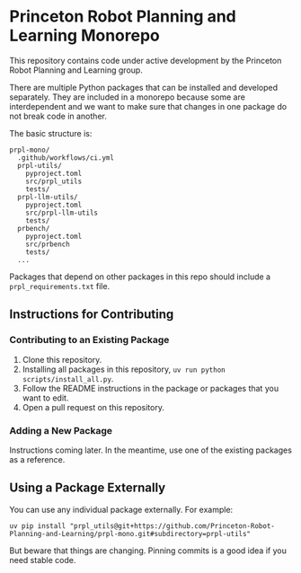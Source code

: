 # Princeton Robot Planning and Learning Monorepo

This repository contains code under active development by the Princeton Robot Planning and Learning group.

There are multiple Python packages that can be installed and developed separately. They are included in a monorepo because some are interdependent and we want to make sure that changes in one package do not break code in another.

The basic structure is:
```
prpl-mono/
  .github/workflows/ci.yml
  prpl-utils/
    pyproject.toml
    src/prpl_utils
    tests/
  prpl-llm-utils/
    pyproject.toml
    src/prpl-llm-utils
    tests/
  prbench/
    pyproject.toml
    src/prbench
    tests/
  ...
```

Packages that depend on other packages in this repo should include a `prpl_requirements.txt` file.

## Instructions for Contributing

### Contributing to an Existing Package
1. Clone this repository.
2. Installing all packages in this repository, `uv run python scripts/install_all.py`.
3. Follow the README instructions in the package or packages that you want to edit.
4. Open a pull request on this repository.

### Adding a New Package
Instructions coming later. In the meantime, use one of the existing packages as a reference.

## Using a Package Externally
You can use any individual package externally. For example:
```
uv pip install "prpl_utils@git+https://github.com/Princeton-Robot-Planning-and-Learning/prpl-mono.git#subdirectory=prpl-utils"
```
But beware that things are changing. Pinning commits is a good idea if you need stable code.

